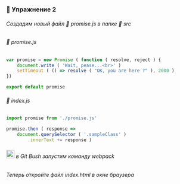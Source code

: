 ### :briefcase: Упражнение 2

###### Создадим новый файл :pencil: _promise.js_  в папке :open_file_folder: src

###### :pencil: promise.js
```javascript
var promise = new Promise ( function ( resolve, reject ) {
    document.write ( 'Wait, pease...<br>' )
    setTimeout ( () => resolve ( "OK, you are here ?" ), 2000 )
})

export default promise
```
###### :pencil: index.js
```javascript
import promise from './promise.js'

promise.then ( response =>
    document.querySelector ( '.sampleClass' )
        .innerText += response )
```
###### <img src="https://gitforwindows.org/img/gwindows_logo.png" width="22"/> в Git Bush запустим команду webpack
###### Теперь откройте файл index.html в окне браузера